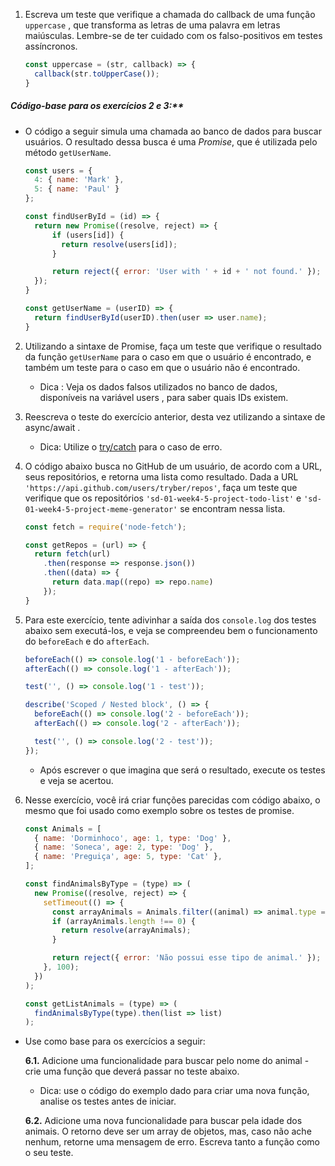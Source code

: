 1. Escreva um teste que verifique a chamada do callback de uma função `uppercase` , que transforma as letras de uma palavra em letras maiúsculas. Lembre-se de ter cuidado com os falso-positivos em testes assíncronos.
    ~~~js
    const uppercase = (str, callback) => {
      callback(str.toUpperCase());
    }
    ~~~

##### Código-base para os exercícios 2 e 3:**
- O código a seguir simula uma chamada ao banco de dados para buscar usuários. O resultado dessa busca é uma _Promise_, que é utilizada pelo método `getUserName`.
  ~~~js
  const users = {
    4: { name: 'Mark' },
    5: { name: 'Paul' }
  };

  const findUserById = (id) => {
    return new Promise((resolve, reject) => {
        if (users[id]) {
          return resolve(users[id]);
        }

        return reject({ error: 'User with ' + id + ' not found.' });
    });
  }

  const getUserName = (userID) => {
    return findUserById(userID).then(user => user.name);
  }
  ~~~
2. Utilizando a sintaxe de Promise, faça um teste que verifique o resultado da função `getUserName` para o caso em que o usuário é encontrado, e também um teste para o caso em que o usuário não é encontrado.
    - Dica : Veja os dados falsos utilizados no banco de dados, disponíveis na variável users , para saber quais IDs existem.
3. Reescreva o teste do exercício anterior, desta vez utilizando a sintaxe de async/await .
    - Dica: Utilize o [try/catch](https://developer.mozilla.org/pt-BR/docs/Web/JavaScript/Reference/Statements/try...catch) para o caso de erro.
4. O código abaixo busca no GitHub de um usuário, de acordo com a URL, seus repositórios, e retorna uma lista como resultado. Dada a URL `'https://api.github.com/users/tryber/repos'`, faça um teste que verifique que os repositórios `'sd-01-week4-5-project-todo-list'` e `'sd-01-week4-5-project-meme-generator'` se encontram nessa lista.
    ~~~js
    const fetch = require('node-fetch');

    const getRepos = (url) => {
      return fetch(url)
        .then(response => response.json())
        .then((data) => {
          return data.map((repo) => repo.name)
        });
    }
    ~~~
5. Para este exercício, tente adivinhar a saída dos `console.log` dos testes abaixo sem executá-los, e veja se compreendeu bem o funcionamento do `beforeEach` e do `afterEach`.

    ~~~js
    beforeEach(() => console.log('1 - beforeEach'));
    afterEach(() => console.log('1 - afterEach'));

    test('', () => console.log('1 - test'));

    describe('Scoped / Nested block', () => {
      beforeEach(() => console.log('2 - beforeEach'));
      afterEach(() => console.log('2 - afterEach'));

      test('', () => console.log('2 - test'));
    });
    ~~~
    - Após escrever o que imagina que será o resultado, execute os testes e veja se acertou.

6. Nesse exercício, você irá criar funções parecidas com código abaixo, o mesmo que foi usado como exemplo sobre os testes de promise.
    ~~~js
    const Animals = [
      { name: 'Dorminhoco', age: 1, type: 'Dog' },
      { name: 'Soneca', age: 2, type: 'Dog' },
      { name: 'Preguiça', age: 5, type: 'Cat' },
    ];

    const findAnimalsByType = (type) => (
      new Promise((resolve, reject) => {
        setTimeout(() => {
          const arrayAnimals = Animals.filter((animal) => animal.type === type);
          if (arrayAnimals.length !== 0) {
            return resolve(arrayAnimals);
          }

          return reject({ error: 'Não possui esse tipo de animal.' });
        }, 100);
      })
    );

    const getListAnimals = (type) => (
      findAnimalsByType(type).then(list => list)
    );
    ~~~

- Use como base para os exercícios a seguir:

  **6.1.** Adicione uma funcionalidade para buscar pelo nome do animal - crie uma função que deverá passar no teste abaixo.
    - Dica: use o código do exemplo dado para criar uma nova função, analise os testes antes de iniciar.

  **6.2.** Adicione uma nova funcionalidade para buscar pela idade dos animais. O retorno deve ser um array de objetos, mas, caso não ache nenhum, retorne uma mensagem de erro. Escreva tanto a função como o seu teste. 